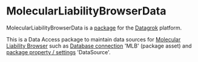 # MolecularLiabilityBrowserData

MolecularLiabilityBrowserData is a [package](https://datagrok.ai/help/develop/develop#packages) for
the [Datagrok](https://datagrok.ai) platform.

This is a Data Access package to maintain data sources for [Molecular Liability Browser](https://github.com/datagrok-ai/public/tree/master/packages/MolecularLiabilityBrowser) 
such as [Database connection](https://datagrok.ai/help/access/data-connection) 'MLB' (package asset) and
[package property / settings](https://www.datagrok.ai/help/develop/develop#package-settings) 'DataSource'. 
 
